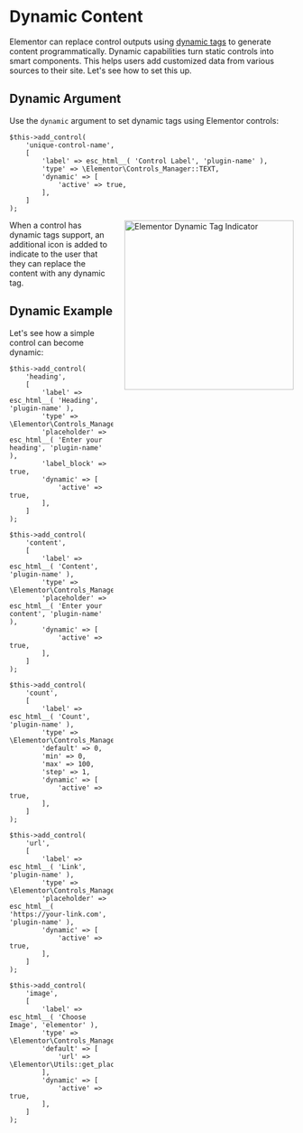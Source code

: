# Dynamic Content

<Badge type="tip" vertical="top" text="Elementor Pro" /> <Badge type="warning" vertical="top" text="Advanced" />

Elementor can replace control outputs using [dynamic tags](../dynamic-tags/) to generate content programmatically. Dynamic capabilities turn static controls into smart components. This helps users add customized data from various sources to their site. Let's see how to set this up.

## Dynamic Argument

Use the `dynamic` argument to set dynamic tags using Elementor controls:

```php{6-8}
$this->add_control(
	'unique-control-name',
	[
		'label' => esc_html__( 'Control Label', 'plugin-name' ),
		'type' => \Elementor\Controls_Manager::TEXT,
		'dynamic' => [
			'active' => true,
		],
	]
);
```

<img :src="$withBase('/assets/img/elementor-dynamic-tag-indicator.png')" alt="Elementor Dynamic Tag Indicator" style="float: right; width: 300px; margin-left: 20px; margin-bottom: 20px;">

When a control has dynamic tags support, an additional icon is added to indicate to the user that they can replace the content with any dynamic tag.

## Dynamic Example

Let's see how a simple control can become dynamic:

```php{8-10,20-22,35-37,47-49,61-63}
$this->add_control(
	'heading',
	[
		'label' => esc_html__( 'Heading', 'plugin-name' ),
		'type' => \Elementor\Controls_Manager::TEXT,
		'placeholder' => esc_html__( 'Enter your heading', 'plugin-name' ),
		'label_block' => true,
		'dynamic' => [
			'active' => true,
		],
	]
);

$this->add_control(
	'content',
	[
		'label' => esc_html__( 'Content', 'plugin-name' ),
		'type' => \Elementor\Controls_Manager::TEXTAREA,
		'placeholder' => esc_html__( 'Enter your content', 'plugin-name' ),
		'dynamic' => [
			'active' => true,
		],
	]
);

$this->add_control(
	'count',
	[
		'label' => esc_html__( 'Count', 'plugin-name' ),
		'type' => \Elementor\Controls_Manager::NUMBER,
		'default' => 0,
		'min' => 0,
		'max' => 100,
		'step' => 1,
		'dynamic' => [
			'active' => true,
		],
	]
);

$this->add_control(
	'url',
	[
		'label' => esc_html__( 'Link', 'plugin-name' ),
		'type' => \Elementor\Controls_Manager::URL,
		'placeholder' => esc_html__( 'https://your-link.com', 'plugin-name' ),
		'dynamic' => [
			'active' => true,
		],
	]
);

$this->add_control(
	'image',
	[
		'label' => esc_html__( 'Choose Image', 'elementor' ),
		'type' => \Elementor\Controls_Manager::MEDIA,
		'default' => [
			'url' => \Elementor\Utils::get_placeholder_image_src(),
		],
		'dynamic' => [
			'active' => true,
		],
	]
);
```
